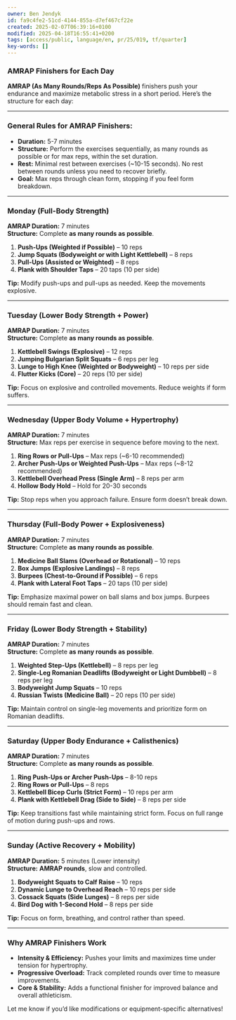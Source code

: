 ```yaml
---
owner: Ben Jendyk
id: fa9c4fe2-51cd-4144-855a-d7ef467cf22e
created: 2025-02-07T06:39:16+0100
modified: 2025-04-18T16:55:41+0200
tags: [access/public, language/en, pr/25/019, tf/quarter]
key-words: []
---
```


### **AMRAP Finishers for Each Day**  
**AMRAP (As Many Rounds/Reps As Possible)** finishers push your endurance and maximize metabolic stress in a short period. Here’s the structure for each day:

---

### **General Rules for AMRAP Finishers:**
- **Duration:** 5-7 minutes  
- **Structure:** Perform the exercises sequentially, as many rounds as possible or for max reps, within the set duration.  
- **Rest:** Minimal rest between exercises (~10-15 seconds). No rest between rounds unless you need to recover briefly.  
- **Goal:** Max reps through clean form, stopping if you feel form breakdown.  

---

### **Monday (Full-Body Strength)**  
**AMRAP Duration:** 7 minutes  
**Structure:** Complete **as many rounds as possible**.

1. **Push-Ups (Weighted if Possible)** – 10 reps  
2. **Jump Squats (Bodyweight or with Light Kettlebell)** – 8 reps  
3. **Pull-Ups (Assisted or Weighted)** – 8 reps  
4. **Plank with Shoulder Taps** – 20 taps (10 per side)  

**Tip:** Modify push-ups and pull-ups as needed. Keep the movements explosive.

---

### **Tuesday (Lower Body Strength + Power)**  
**AMRAP Duration:** 7 minutes  
**Structure:** Complete **as many rounds as possible**.

1. **Kettlebell Swings (Explosive)** – 12 reps  
2. **Jumping Bulgarian Split Squats** – 6 reps per leg  
3. **Lunge to High Knee (Weighted or Bodyweight)** – 10 reps per side  
4. **Flutter Kicks (Core)** – 20 reps (10 per side)  

**Tip:** Focus on explosive and controlled movements. Reduce weights if form suffers.

---

### **Wednesday (Upper Body Volume + Hypertrophy)**  
**AMRAP Duration:** 7 minutes  
**Structure:** Max reps per exercise in sequence before moving to the next.

1. **Ring Rows or Pull-Ups** – Max reps (~6-10 recommended)  
2. **Archer Push-Ups or Weighted Push-Ups** – Max reps (~8-12 recommended)  
3. **Kettlebell Overhead Press (Single Arm)** – 8 reps per arm  
4. **Hollow Body Hold** – Hold for 20-30 seconds  

**Tip:** Stop reps when you approach failure. Ensure form doesn’t break down.

---

### **Thursday (Full-Body Power + Explosiveness)**  
**AMRAP Duration:** 7 minutes  
**Structure:** Complete **as many rounds as possible**.

1. **Medicine Ball Slams (Overhead or Rotational)** – 10 reps  
2. **Box Jumps (Explosive Landings)** – 8 reps  
3. **Burpees (Chest-to-Ground if Possible)** – 6 reps  
4. **Plank with Lateral Foot Taps** – 20 taps (10 per side)  

**Tip:** Emphasize maximal power on ball slams and box jumps. Burpees should remain fast and clean.

---

### **Friday (Lower Body Strength + Stability)**  
**AMRAP Duration:** 7 minutes  
**Structure:** Complete **as many rounds as possible**.

1. **Weighted Step-Ups (Kettlebell)** – 8 reps per leg  
2. **Single-Leg Romanian Deadlifts (Bodyweight or Light Dumbbell)** – 8 reps per leg  
3. **Bodyweight Jump Squats** – 10 reps  
4. **Russian Twists (Medicine Ball)** – 20 reps (10 per side)  

**Tip:** Maintain control on single-leg movements and prioritize form on Romanian deadlifts.

---

### **Saturday (Upper Body Endurance + Calisthenics)**  
**AMRAP Duration:** 7 minutes  
**Structure:** Complete **as many rounds as possible**.

1. **Ring Push-Ups or Archer Push-Ups** – 8-10 reps  
2. **Ring Rows or Pull-Ups** – 8 reps  
3. **Kettlebell Bicep Curls (Strict Form)** – 10 reps per arm  
4. **Plank with Kettlebell Drag (Side to Side)** – 8 reps per side  

**Tip:** Keep transitions fast while maintaining strict form. Focus on full range of motion during push-ups and rows.

---

### **Sunday (Active Recovery + Mobility)**  
**AMRAP Duration:** 5 minutes (Lower intensity)  
**Structure:** **AMRAP rounds**, slow and controlled. 

1. **Bodyweight Squats to Calf Raise** – 10 reps  
2. **Dynamic Lunge to Overhead Reach** – 10 reps per side  
3. **Cossack Squats (Side Lunges)** – 8 reps per side  
4. **Bird Dog with 1-Second Hold** – 8 reps per side  

**Tip:** Focus on form, breathing, and control rather than speed.

---

### **Why AMRAP Finishers Work**  
- **Intensity & Efficiency:** Pushes your limits and maximizes time under tension for hypertrophy.  
- **Progressive Overload:** Track completed rounds over time to measure improvements.  
- **Core & Stability:** Adds a functional finisher for improved balance and overall athleticism.

Let me know if you’d like modifications or equipment-specific alternatives!